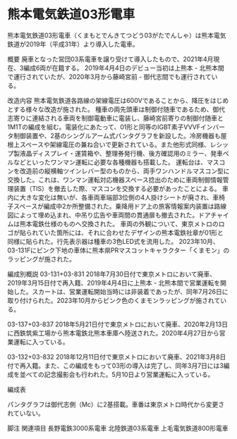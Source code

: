 # 熊本電気鉄道03形電車

熊本電気鉄道03形電車（くまもとでんきてつどう03がたでんしゃ）は熊本電気鉄道が2019年（平成31年）より導入した電車。

概要
廃車となった営団03系電車を譲り受けて導入したもので、2021年4月現在、3編成6両が在籍する。
2019年4月4日のデビュー当初は上熊本 - 北熊本間で運行されていたが、2020年3月から藤崎宮前 - 御代志間でも運行されている。

改造内容
熊本電気鉄道各路線の架線電圧は600Vであることから、降圧をはじめとする様々な改造が施された。
種車の両先頭車は制御付随車であるため、御代志寄りに連結される車両を制御電動車に電装し、藤崎宮前寄りの制御付随車と1M1Tの編成を組む。電装化にあたって、01形と同等のIGBT素子VVVFインバータ制御装置や、2基のシングルアーム式パンタグラフを新設した。冷房機器も屋根上スペースや架線電圧の兼ね合いで更新されている。また他形式同様、レシップ製液晶ディスプレイ・運賃箱や、整理券発行機、後方確認用のミラー、発車ベルなどといったワンマン運転に必要な各種機器も搭載した。
運転台は、マスコンを改造前の縦横軸ツインレバー型のものから、両手ワンハンドルマスコン型に交換した。これは、ワンマン運転対応機器スペース捻出のために車両制御情報管理装置（TIS）を撤去した際、マスコンを交換する必要があったことによる。
車内に大きな変化は無いが、各車両車端部3位側の4人掛けシートが廃され、車椅子スペースが編成中2か所整備された。乗降用ドア上の旅客情報案内装置は路線図によって埋め込まれ、中吊り広告や車両間の貫通扉も撤去された。ドアチャイムは熊本電鉄仕様のものへ交換された。
車両の外観について、東京メトロのロゴが貼られていた箇所には、それに合わせたデザインの熊本電鉄社章が01形と同様に貼られた。行先表示器は種車の3色LED式を流用した。
2023年10月、03-131Fにピンク下地の車体に熊本県PRマスコットキャラクター「くまモン」のラッピングが施された。

編成別概説
03-131+03-831
2018年7月30日付で東京メトロにおいて廃車、2019年3月15日付で再入籍、2019年4月4日に上熊本 - 北熊本間で営業運転を開始した。スカートは、営業運転開始当時には非装着であったが、同年7月26日に取り付けられた。2023年10月からピンク色のくまモンラッピングが施されている。

03-137+03-837
2018年5月21日付で東京メトロにおいて廃車、2020年2月13日に西鉄筑紫工場から熊本電鉄北熊本車庫へ陸送された。2020年4月27日から営業運転に入っている。

03-132+03-832
2018年12月11日付で東京メトロにおいて廃車、2021年3月8日付で再入籍。また、この編成をもって03形の導入は完了し、同年3月7日には3編成を並べての記念撮影会も行われた。5月10日より営業運転に入っている。

編成表 

パンタグラフは御代志側（Mc）に2基搭載。車番は東京メトロ時代から変更されていない。

脚注
関連項目
長野電鉄3000系電車
北陸鉄道03系電車
上毛電気鉄道800形電車